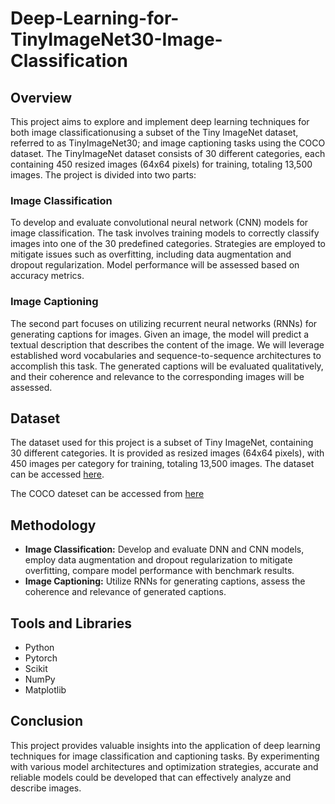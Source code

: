 # Deep-Learning-for-TinyImageNet30-Image-Classification

## Overview

This project aims to explore and implement deep learning techniques for both image classificationusing a subset of the Tiny ImageNet dataset, referred to as TinyImageNet30;  and image captioning tasks using the COCO dataset. The TinyImageNet dataset consists of 30 different categories, each containing 450 resized images (64x64 pixels) for training, totaling 13,500 images. The project is divided into two parts:

### Image Classification

To develop and evaluate convolutional neural network (CNN) models for image classification. The task involves training models to correctly classify images into one of the 30 predefined categories. Strategies are employed to mitigate issues such as overfitting, including data augmentation and dropout regularization. Model performance will be assessed based on accuracy metrics.

### Image Captioning

The second part focuses on utilizing recurrent neural networks (RNNs) for generating captions for images. Given an image, the model will predict a textual description that describes the content of the image. We will leverage established word vocabularies and sequence-to-sequence architectures to accomplish this task. The generated captions will be evaluated qualitatively, and their coherence and relevance to the corresponding images will be assessed.

## Dataset

The dataset used for this project is a subset of Tiny ImageNet, containing 30 different categories. It is provided as resized images (64x64 pixels), with 450 images per category for training, totaling 13,500 images. The dataset can be accessed [here](https://www.kaggle.com/t/9105198471a3490d9057026d27d8a711).

The COCO dateset can be accessed from [here](https://cocodataset.org/#download)

## Methodology

- **Image Classification:** Develop and evaluate DNN and CNN models, employ data augmentation and dropout regularization to mitigate overfitting, compare model performance with benchmark results.
- **Image Captioning:** Utilize RNNs for generating captions, assess the coherence and relevance of generated captions.
  
## Tools and Libraries

- Python
- Pytorch
- Scikit
- NumPy
- Matplotlib
  
## Conclusion

This project provides valuable insights into the application of deep learning techniques for image classification and captioning tasks. By experimenting with various model architectures and optimization strategies, accurate and reliable models could be developed that can effectively analyze and describe images.

